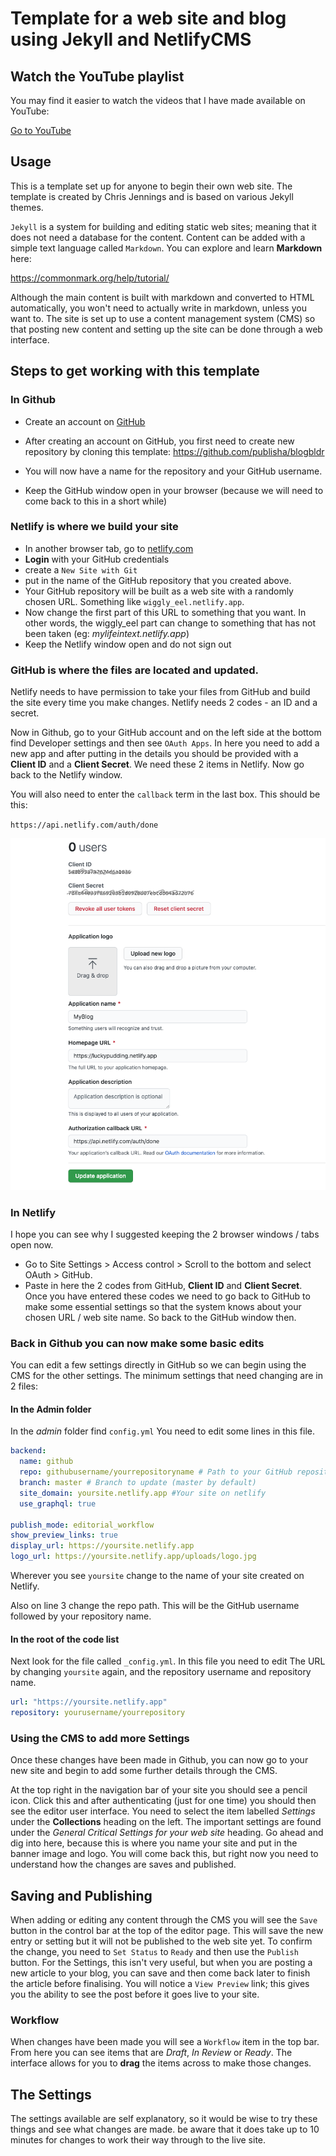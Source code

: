 # Template for a web site and blog using Jekyll and NetlifyCMS

## Watch the YouTube playlist

You may find it easier to watch the videos that I have made available on YouTube:

[Go to YouTube](https://www.youtube.com/playlist?list=PL45AD0XX_t1JSPP-PjTZJ9f9Q2Cb87i5C)

## Usage

This is a template set up for anyone to begin their own web site. The template is created by Chris Jennings and is based on various Jekyll themes.

`Jekyll` is a system for building and editing static web sites; meaning that it does not need a database for the content. Content can be added with a simple text language called `Markdown`. You can explore and learn **Markdown** here:

https://commonmark.org/help/tutorial/

Although the main content is built with markdown and converted to HTML automatically, you won't need to actually write in markdown, unless you want to. The site is set up to use a content management system (CMS) so that posting new content and setting up the site can be done through a web interface.

## Steps to get working with this template

### In Github

- Create an account on [GitHub][6a43c620]
- After creating an account on GitHub, you first need to create new repository by cloning this template: https://github.com/publisha/blogbldr
- You will now have a name for the repository and your GitHub username.
- Keep the GitHub window open in your browser (because we will need to come back to this in a short while)

  [6a43c620]: https://github.com "Go to the Github web site"

### Netlify is where we build your site

- In another browser tab, go to [netlify.com](https://www.netlify.com)
- **Login** with your GitHub credentials
- create a `New Site with Git`
- put in the name of the GitHub repository that you created above.
- Your GitHub repository will be built as a web site with a randomly chosen URL. Something like `wiggly_eel.netlify.app`.
- Now change the first part of this URL to something that you want. In other words, the wiggly_eel part can change to something that has not been taken (eg: *mylifeintext.netlify.app*)
- Keep the Netlify window open and do not sign out

### GitHub is where the files are located and updated.

Netlify needs to have permission to take your files from GitHub and build the site every time you make changes. Netlify needs 2  codes - an ID and a secret.

Now in Github, go to your GitHub account and on the left side at the bottom find Developer settings and then see `OAuth Apps`. In here you need to add a new app and after putting in the details you should be provided with a **Client ID** and a **Client Secret**. We need these 2 items in Netlify. Now go back to the Netlify window.

You will also need to enter the `callback` term in the last box. This should be this:

`https://api.netlify.com/auth/done`

![Here is what that page will look like after you enter the details.](uploads/oauth.png)

### In Netlify

I hope you can see why I suggested keeping the 2 browser windows / tabs open now.
- Go to Site Settings > Access control > Scroll to the bottom and select OAuth > GitHub.
- Paste in here the 2 codes from GitHub, **Client ID** and **Client Secret**. Once you have entered these codes we need to go back to GitHub to make some essential settings so that the system knows about your chosen URL / web site name. So back to the GitHub window then.

### Back in Github you can now make some basic edits

You can edit a few settings directly in GitHub so we can begin using the CMS for the other settings. The minimum settings that need changing are in 2 files:

#### In the Admin folder

In the _admin_ folder find `config.yml` You need to edit some lines in this file.

```YAML
backend:
  name: github
  repo: githubusername/yourrepositoryname # Path to your GitHub repository
  branch: master # Branch to update (master by default)
  site_domain: yoursite.netlify.app #Your site on netlify
  use_graphql: true

publish_mode: editorial_workflow
show_preview_links: true
display_url: https://yoursite.netlify.app
logo_url: https://yoursite.netlify.app/uploads/logo.jpg
```

Wherever you see `yoursite` change to the name of your site created on Netlify.

Also on line 3 change the repo path. This will be the GitHub username followed by your repository name.

#### In the root of the code list

Next look for the file called `_config.yml`. In this file you need to edit The URL by changing `yoursite` again, and the repository username and repository name.


```YAML
url: "https://yoursite.netlify.app"
repository: yourusername/yourrepository
```

### Using the CMS to add more Settings

Once these changes have been made in Github, you can now go to your new site and begin to add some further details through the CMS.

At the top right in the navigation bar of your site you should see a pencil icon. Click this and after authenticating (just for one time) you should then see the editor user interface. You need to select the item labelled _Settings_ under the **Collections** heading on the left. The important settings are found under the _General Critical Settings for your web site_ heading. Go ahead and dig into here, because this is where you name your site and put in the banner image and logo. You will come back this, but right now you need to understand how the changes are saves and published.

## Saving and Publishing

When adding or editing any content through the CMS you will see the `Save` button in the control bar at the top of the editor page. This will save the new entry or setting but it will not be published to the web site yet. To confirm the change, you need to `Set Status` to `Ready` and then use the `Publish` button. For the Settings, this isn't very useful, but when you are posting a new article to your blog, you can save and then come back later to finish the article before finalising. You will notice a `View Preview` link; this gives you the ability to see the post before it goes live to your site.

### Workflow

When changes have been made you will see a `Workflow` item in the top bar. From here you can see items that are _Draft_, _In Review_ or _Ready_. The interface allows for you to **drag** the items across to make those changes.

## The Settings

The settings available are self explanatory, so it would be wise to try these things and see what changes are made. be aware that it does take up to 10 minutes for changes to work their way through to the live site.
